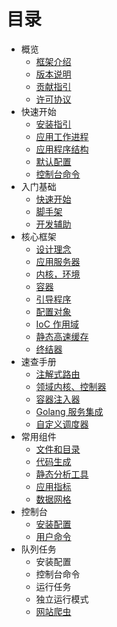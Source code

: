 # 目录

* 概览
    * [框架介绍](about/spiral.md)
    * [版本说明](about/semver.md)
    * [贡献指引](about/contributing.md)
    * [许可协议](/license.md)
* 快速开始
    * [安装指引](start/install.md)
    * [应用工作进程](start/workers.md)
    * [应用程序结构](start/structure.md)
    * [默认配置](start/configuration.md)
    * [控制台命令](start/commands.md)
* 入门基础
    * [快速开始](basic/quick-start.md)
    * [脚手架](basic/scaffolding.md)
    * [开发辅助](basic/prototype.md)
* 核心框架
    * [设计理念](framework/design.md)
    * [应用服务器](framework/application-server.md)
    * [内核，环境](framework/kernel.md)
    * [容器](framework/container.md)
    * [引导程序](framework/bootloader.md)
    * [配置对象](framework/config.md)
    * [IoC 作用域](framework/scopes.md)
    * [静态高速缓存](framework/memory.md)
    * [终结器](framework/finalizers.md)
* 速查手册
    * [注解式路由](cookbook/annotated-routes.md)
    * [领域内核、控制器](cookbook/domain-core.md)
    * [容器注入器](cookbook/injector.md)
    * [Golang 服务集成](cookbook/golang-library.md)
    * [自定义调度器](cookbook/custom-dispatcher.md)
* 常用组件
    * [文件和目录](components/files.md)
    * [代码生成](components/reactor.md)
    * [静态分析工具](components/tokenizer.md)
    * [应用指标](components/metrics.md)
    * [数据网格](components/data-grid.md)
* 控制台
    * [安装配置](console/configuration.md)
    * [用户命令](console/commands.md)
* 队列任务
    * 安装配置
    * 控制台命令
    * 运行任务
    * 独立运行模式
    * [网站爬虫](queue/scraper.md)
    